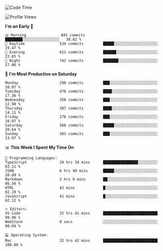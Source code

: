 <!--START_SECTION:waka-->
![Code Time](http://img.shields.io/badge/Code%20Time-1%2C868%20hrs%2049%20mins-blue)

![Profile Views](http://img.shields.io/badge/Profile%20Views-12-blue)

**I'm an Early 🐤** 

```text
🌞 Morning                845 commits         ████████░░░░░░░░░░░░░░░░░   30.82 % 
🌆 Daytime                534 commits         █████░░░░░░░░░░░░░░░░░░░░   19.47 % 
🌃 Evening                621 commits         ██████░░░░░░░░░░░░░░░░░░░   22.65 % 
🌙 Night                  742 commits         ███████░░░░░░░░░░░░░░░░░░   27.06 % 
```
📅 **I'm Most Productive on Saturday** 

```text
Monday                   298 commits         ███░░░░░░░░░░░░░░░░░░░░░░   10.87 % 
Tuesday                  476 commits         ████░░░░░░░░░░░░░░░░░░░░░   17.36 % 
Wednesday                356 commits         ███░░░░░░░░░░░░░░░░░░░░░░   12.98 % 
Thursday                 387 commits         ████░░░░░░░░░░░░░░░░░░░░░   14.11 % 
Friday                   276 commits         ███░░░░░░░░░░░░░░░░░░░░░░   10.07 % 
Saturday                 566 commits         █████░░░░░░░░░░░░░░░░░░░░   20.64 % 
Sunday                   383 commits         ███░░░░░░░░░░░░░░░░░░░░░░   13.97 % 
```


📊 **This Week I Spent My Time On** 

```text
💬 Programming Languages: 
TypeScript               20 hrs 38 mins      ████████████████░░░░░░░░░   63.11 % 
JSON                     6 hrs 49 mins       █████░░░░░░░░░░░░░░░░░░░░   20.89 % 
Markdown                 2 hrs 9 mins        ██░░░░░░░░░░░░░░░░░░░░░░░   06.58 % 
HTML                     42 mins             █░░░░░░░░░░░░░░░░░░░░░░░░   02.19 % 
JavaScript               41 mins             █░░░░░░░░░░░░░░░░░░░░░░░░   02.12 % 

🔥 Editors: 
VS Code                  32 hrs 41 mins      █████████████████████████   99.96 % 
WebStorm                 0 secs              ░░░░░░░░░░░░░░░░░░░░░░░░░   00.04 % 

💻 Operating System: 
Mac                      32 hrs 42 mins      █████████████████████████   100.00 % 
```


<!--END_SECTION:waka-->
